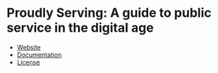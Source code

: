 # Proudly Serving: A guide to public service in the digital age

* [Website](https://proudlyservingbook.com)
* [Documentation](https://github.com/proudlyserving/proudlyserving.github.io/wiki)
* [License](https://github.com/proudlyserving/proudlyserving.github.io/blob/main/LICENSE)
